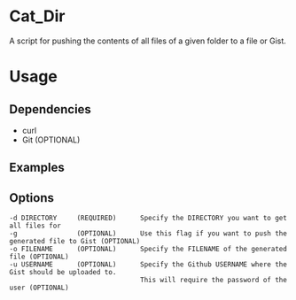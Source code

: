 Cat_Dir
======
A script for pushing the contents of all files of a given folder to a file or Gist.

Usage
=====

## Dependencies
<ul>
    <li>curl</li>
    <li>Git (OPTIONAL)</li>
</ul>

## Examples

## Options
    -d DIRECTORY     (REQUIRED)      Specify the DIRECTORY you want to get all files for
    -g               (OPTIONAL)      Use this flag if you want to push the generated file to Gist (OPTIONAL)
    -o FILENAME      (OPTIONAL)      Specify the FILENAME of the generated file (OPTIONAL)
    -u USERNAME      (OPTIONAL)      Specify the Github USERNAME where the Gist should be uploaded to.
                                     This will require the password of the user (OPTIONAL)
